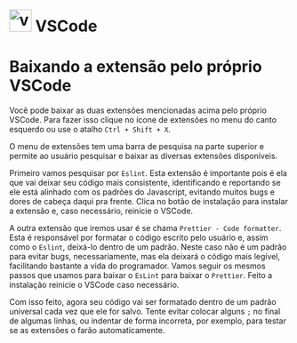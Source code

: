 # <img src="https://cdn.worldvectorlogo.com/logos/visual-studio-code.svg" alt="vscode" width="40" height="40" style="max-width:100%;"> VSCode

# Baixando a extensão pelo próprio VSCode

Você pode baixar as duas extensões mencionadas acima pelo próprio VSCode. Para fazer isso clique no ícone de extensões no menu do canto esquerdo ou use o atalho `Ctrl + Shift + X`.

O menu de extensões tem uma barra de pesquisa na parte superior e permite ao usuário pesquisar e baixar as diversas extensões disponíveis.

Primeiro vamos pesquisar por `Eslint`. Esta extensão é importante pois é ela que vai deixar seu código mais consistente, identificando e reportando se ele está alinhado com os padrões do Javascript, evitando muitos bugs e dores de cabeça daqui pra frente. Clica no botão de instalação para instalar a extensão e, caso necessário, reinicie o VSCode.

A outra extensão que iremos usar é se chama `Prettier - Code formatter`. Esta é responsável por formatar o código escrito pelo usuário e, assim como o `Eslint`, deixá-lo dentro de um padrão. Neste caso não é um padrão para evitar bugs, necessariamente, mas ela deixará o código mais legível, facilitando bastante a vida do programador. Vamos seguir os mesmos passos que usamos para baixar o `EsLint` para baixar o `Prettier`. Feito a instalação reinicie o VSCode caso necessário.

Com isso feito, agora seu código vai ser formatado dentro de um padrão universal cada vez que ele for salvo. Tente evitar colocar alguns `;` no final de algumas linhas, ou indentar de forma incorreta, por exemplo, para testar se as extensões o farão automaticamente.
